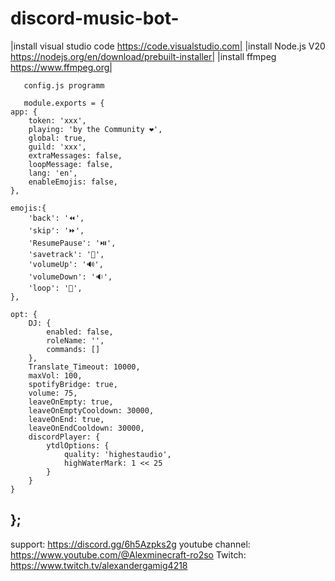 # discord-music-bot-

|install visual studio code  https://code.visualstudio.com|
|install Node.js V20 https://nodejs.org/en/download/prebuilt-installer|
|install ffmpeg https://www.ffmpeg.org|

       config.js programm
       
       module.exports = {
    app: {
        token: 'xxx',
        playing: 'by the Community ❤️',
        global: true,
        guild: 'xxx',
        extraMessages: false,
        loopMessage: false,
        lang: 'en',
        enableEmojis: false,
    },

    emojis:{
        'back': '⏪',
        'skip': '⏩',
        'ResumePause': '⏯️',
        'savetrack': '💾',
        'volumeUp': '🔊',
        'volumeDown': '🔉',
        'loop': '🔁',
    },

    opt: {
        DJ: {
            enabled: false,
            roleName: '',
            commands: []
        },
        Translate_Timeout: 10000,
        maxVol: 100,
        spotifyBridge: true,
        volume: 75,
        leaveOnEmpty: true,
        leaveOnEmptyCooldown: 30000,
        leaveOnEnd: true,
        leaveOnEndCooldown: 30000,
        discordPlayer: {
            ytdlOptions: {
                quality: 'highestaudio',
                highWaterMark: 1 << 25
            }
        }
    }
};
-----------------------------------------------------------------------------------------
support: https://discord.gg/6h5Azpks2g
youtube channel: https://www.youtube.com/@Alexminecraft-ro2so
Twitch: https://www.twitch.tv/alexandergamig4218

                         


